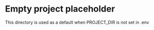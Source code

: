 # Empty project placeholder
This directory is used as a default when PROJECT_DIR is not set in .env
